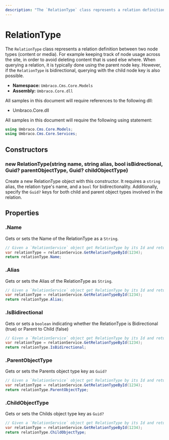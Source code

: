 ```yaml
---
description: "The `RelationType` class represents a relation definition between two node types (content or media)."
---
```


# RelationType

The `RelationType` class represents a relation definition between two node types (content or media). For example keeping track of node usage across the site, in order to avoid deleting content that is used else where. When querying a relation, it is typically done using the parent node key. However, if the `RelationType` is bidirectional, querying with the child node key is also possible.

* **Namespace:** `Umbraco.Cms.Core.Models`
* **Assembly:** `Umbraco.Core.dll`

All samples in this document will require references to the following dll:

* Umbraco.Core.dll

All samples in this document will require the following using statement:

```csharp
using Umbraco.Cms.Core.Models;
using Umbraco.Cms.Core.Services;
```

## Constructors

### new RelationType(string name, string alias, bool isBidrectional, Guid? parentObjectType, Guid? childObjectType)

Create a new RelationType object with this constructor. It requires a `string` alias, the relation type's name, and a `bool` for bidirectionality. Additionally, specify the `Guid?` keys for both child and parent object types involved in the relation.

## Properties

### .Name

Gets or sets the Name of the RelationType as a `String`.

```csharp
// Given a `RelationService` object get RelationType by its Id and return Name
var relationType = relationService.GetRelationTypeById(1234);
return relationType.Name;
```

### .Alias

Gets or sets the Alias of the RelationType as `String`.

```csharp
// Given a `RelationService` object get RelationType by its Id and return Alias
var relationType = relationService.GetRelationTypeById(1234);
return relationType.Alias;
```

### .IsBidirectional

Gets or sets a `boolean` indicating whether the RelationType is Bidirectional (true) or Parent to Child (false)

```csharp
// Given a `RelationService` object get RelationType by its Id and return IsBidirectional
var relationType = relationService.GetRelationTypeById(1234);
return relationType.IsBidirectional;
```

### .ParentObjectType

Gets or sets the Parents object type key as `Guid?`

```csharp
// Given a `RelationService` object get RelationType by its Id and return ParentObjectType
var relationType = relationService.GetRelationTypeById(1234);
return relationType.ParentObjectType;
```

### .ChildObjectType

Gets or sets the Childs object type key as `Guid?`

```csharp
// Given a `RelationService` object get RelationType by its Id and return ChildObjectType
var relationType = relationService.GetRelationTypeById(1234);
return relationType.ChildObjectType;
```
